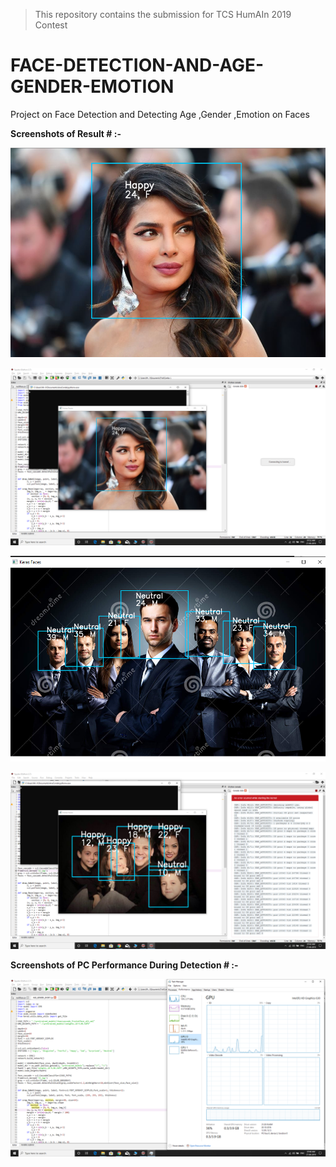> This repository contains the submission for TCS HumAIn 2019 Contest
# FACE-DETECTION-AND-AGE-GENDER-EMOTION
Project on Face Detection and Detecting Age ,Gender ,Emotion on Faces


**Screenshots of Result # :-**

![image](https://github.com/sanket9006/FACE-DETECTION-AND-AGE-GENDER-EMOTION/blob/master/AGE%20GENDER%20EMOTION%20Result/1.png)

![image](https://github.com/sanket9006/FACE-DETECTION-AND-AGE-GENDER-EMOTION/blob/master/AGE%20GENDER%20EMOTION%20Result/11.png)

![image](https://github.com/sanket9006/FACE-DETECTION-AND-AGE-GENDER-EMOTION/blob/master/AGE%20GENDER%20EMOTION%20Result/4.png)

![image](https://github.com/sanket9006/FACE-DETECTION-AND-AGE-GENDER-EMOTION/blob/master/AGE%20GENDER%20EMOTION%20Result/33.png)



**Screenshots of PC Performance During Detection # :-**

![image](https://github.com/sanket9006/FACE-DETECTION-AND-AGE-GENDER-EMOTION/blob/master/GPU%20Load/Screenshot%20(145).png)
